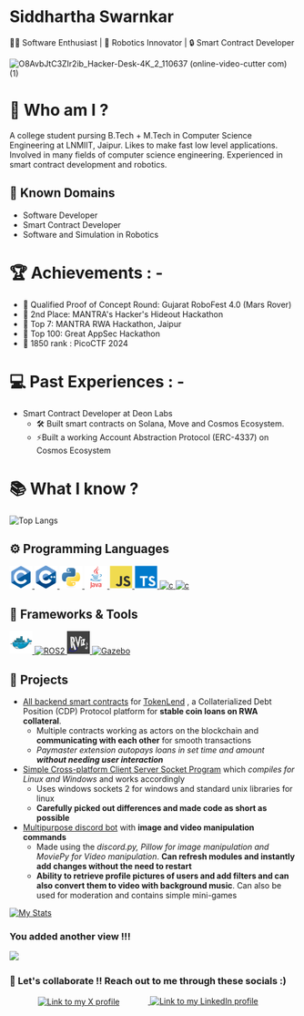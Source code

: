 # Siddhartha Swarnkar
👨‍💻 Software Enthusiast | 🤖 Robotics Innovator | 🔒 Smart Contract Developer

![O8AvbJtC3ZIr2ib_Hacker-Desk-4K_2_110637 (online-video-cutter com) (1)](https://github.com/user-attachments/assets/8d496fff-aeb1-403b-b4ad-fdaee5e0517d)

# 👋 Who am I ?
A college student pursing B.Tech + M.Tech in Computer Science Engineering at LNMIIT, Jaipur. Likes to make fast low level applications. Involved in many fields of computer science engineering. Experienced in smart contract development and robotics.

## 💼 Known Domains
- Software Developer
- Smart Contract Developer
- Software and Simulation in Robotics

# 🏆 Achievements : -
- 🥇 Qualified Proof of Concept Round: Gujarat RoboFest 4.0 (Mars Rover)
- 🥈 2nd Place: MANTRA's Hacker's Hideout Hackathon
- 🏅 Top 7: MANTRA RWA Hackathon, Jaipur
- 🏅 Top 100: Great AppSec Hackathon
- 🥈 1850 rank : PicoCTF 2024

# 💻 Past Experiences : -
- Smart Contract Developer at Deon Labs
  - 🛠 Built smart contracts on Solana, Move and Cosmos Ecosystem.
  - ⚡Built a working Account Abstraction Protocol (ERC-4337) on Cosmos Ecosystem

# 📚 What I know ?
![Top Langs](https://github-readme-stats.vercel.app/api/top-langs/?username=bismuth01&layout=compact)

## ⚙️ Programming Languages
<p align="left">
  <a href="https://www.cprogramming.com/" target="_blank"> <img src="https://github.com/devicons/devicon/blob/master/icons/c/c-original.svg" alt="c" width="40" height="40"/> </a>
  <a href="https://cplusplus.com/" target="_blank"> <img src="https://github.com/devicons/devicon/blob/master/icons/cplusplus/cplusplus-original.svg" alt="c" width="40" height="40"/> </a>
  <a href="https://www.python.org/" target="_blank"> <img src="https://github.com/devicons/devicon/blob/master/icons/python/python-original.svg" alt="c" width="40" height="40"/> </a>
  <a href="https://www.java.com/en/" target="_blank"> <img src="https://github.com/devicons/devicon/blob/master/icons/java/java-original-wordmark.svg" alt="c" width="40" height="40"/> </a>
  <a href="https://www.javascript.com/" target="_blank"> <img src="https://github.com/devicons/devicon/blob/master/icons/javascript/javascript-original.svg" alt="c" width="40" height="40"/> </a>
  <a href="https://www.typescriptlang.org/" target="_blank"> <img src="https://github.com/devicons/devicon/blob/master/icons/typescript/typescript-original.svg" alt="c" width="40" height="40"/> </a>
  <a href="https://www.rust-lang.org/" target="_blank"> <img src="https://encrypted-tbn0.gstatic.com/images?q=tbn:ANd9GcRapRCNlKq3E2ThLpDbb6dB6NIMSN5Q84ReAw&s" alt="c" width="50" height="50" style="background-color:white;"/> </a>
  <a href="https://soliditylang.org/" target="_blank"> <img src="https://encrypted-tbn0.gstatic.com/images?q=tbn:ANd9GcSat-Ff24AuXFewhxCd0Q-76pk5NvuMeifahg&s" alt="c" width="40" height="50" style="background-color:white;"/> </a>
</p>

## 🧰 Frameworks & Tools
<p align="left">
  <a href="https://www.docker.com/" target="_blank"> 
    <img src="https://github.com/devicons/devicon/blob/master/icons/docker/docker-original.svg" alt="Docker" width="40" height="40"/> 
  </a>
  <a href="https://docs.ros.org/en/foxy/" target="_blank"> 
    <img src="https://upload.wikimedia.org/wikipedia/commons/b/bb/Ros_logo.svg" alt="ROS2" width="40" height="40"/> 
  </a>
  <a href="https://github.com/ros-visualization/rviz" target="_blank"> 
    <img src="https://raw.githubusercontent.com/ros-visualization/rviz/noetic-devel/images/splash.png" alt="Rviz2" width="40" height="40"/> 
  </a>
  <a href="http://gazebosim.org/" target="_blank"> 
    <img src="https://upload.wikimedia.org/wikipedia/en/5/5e/Gazebo_logo_without_text.svg" alt="Gazebo" width="40" height="40"/> 
  </a>
</p>

## 🔨 Projects
- [All backend smart contracts](https://github.com/projectman14/mantra-submission/tree/main/smart-contract) for [TokenLend](https://github.com/projectman14/mantra-submission) , a Collaterialized Debt Position (CDP) Protocol platform for **stable coin loans on RWA collateral**.
  - Multiple contracts working as actors on the blockchain and **communicating with each other** for smooth transactions
  - *Paymaster extension autopays loans in set time and amount **without needing user interaction***
- [Simple Cross-platform Client Server Socket Program](https://github.com/bismuth01/crossplatform-simple-client-server-socket-program) which *compiles for Linux and Windows* and works accordingly
  - Uses windows sockets 2 for windows and standard unix libraries for linux
  - **Carefully picked out differences and made code as short as possible**
- [Multipurpose discord bot](https://github.com/bismuth01/Disher-discord-bot) with **image and video manipulation commands**
  - Made using the *discord.py, Pillow for image manipulation and MoviePy for Video manipulation*. **Can refresh modules and instantly add changes without the need to restart**
  - **Ability to retrieve profile pictures of users and add filters and can also convert them to video with background music**. Can also be used for moderation and contains simple mini-games

[![My Stats](https://github-readme-stats.vercel.app/api?username=bismuth01&theme=radical&show_icons=true)](https://github.com/anuraghazra/github-readme-stats)



### You added another view !!!
![](https://komarev.com/ghpvc/?username=bismuth01)

### 📩 Let's collaborate !! Reach out to me through these socials :)
<p align="left">
  <a href="https://x.com/Siddhartha37648" target="blank"> 
    <picture> 
      <source media="(prefers-color-scheme: dark)" srcset="https://upload.wikimedia.org/wikipedia/commons/thumb/b/b7/X_logo.jpg/640px-X_logo.jpg"> 
      <source media="(prefers-color-scheme: light)" srcset="https://logosandtypes.com/wp-content/uploads/2024/01/x.svg"> 
      <img alt="Link to my X profile" src="https://user-images.githubusercontent.com/25423296/163456779-a8556205-d0a5-45e2-ac17-42d089e3c3f8.png" width="40" height="40" style="vertical-align:middle; margin:0px 50px"> 
    </picture> 
  </a>           
  <a href="https://www.linkedin.com/in/siddhartha-swarnkar-704625280/" target="blank"> 
    <img alt="Link to my LinkedIn profile" src="https://cdn-icons-png.flaticon.com/512/174/174857.png" width="40" height="40"> 
  </a>
</p>
